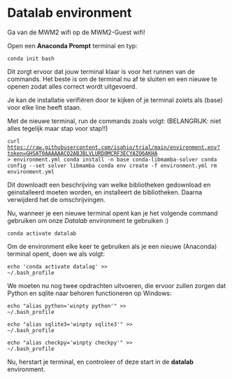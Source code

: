 # Datalab environment

Ga van de MWM2 wifi op de MWM2-Guest wifi!

Open een <b>Anaconda Prompt</b> terminal en typ:

<code>conda init bash</code>

Dit zorgt ervoor dat jouw terminal klaar is voor het runnen van de commands. Het beste is om de terminal nu af te sluiten en een nieuwe te openen zodat alles correct wordt uitgevoerd. 

Je kan de installatie verifiëren door te kijken of je terminal zoiets als (base) voor elke line heeft staan. 

Met de nieuwe terminal, run de commands zoals volgt: (BELANGRIJK: niet alles tegelijk maar stap voor stap!!)

<code>curl https://raw.githubusercontent.com/isahio/trial/main/environment.env?token=GHSAT0AAAAAACO2ABJBLVLURDOMCRF3ECYAZO6AKHA > environment.yml
conda install -n base conda-libmamba-solver
conda config --set solver libmamba
conda env create -f environment.yml
rm environment.yml</code>

Dit downloadt een beschrijving van welke bibliotheken gedownload en geinstalleerd moeten worden, en installeert de bibliotheken. Daarna verwijderd het de omschrijvingen. 

Nu, wanneer je een nieuwe terminal opent kan je het volgende command gebruiken om onze <i>Datalab</i> environment te gebruiken :)

<code>conda activate datalab</code>


Om de environment elke keer te gebruiken als je een nieuwe (Anaconda) terminal opent, doen we als volgt:

<code>echo 'conda activate datalag' >> ~/.bash_profile</code>

We moeten nu nog twee opdrachten uitvoeren, die ervoor zullen zorgen dat Python en sqlite naar behoren functioneren op Windows:

<code>echo "alias python='winpty python'" >> ~/.bash_profile</code>

<code>echo "alias sqlite3='winpty sqlite3'" >> ~/.bash_profile</code>

<code>echo "alias checkpy='winpty checkpy'" >> ~/.bash_profile</code>

Nu, herstart je terminal, en controleer of deze start in de <b>datalab</b> environment.
